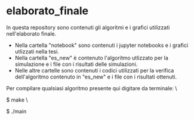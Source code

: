 # elaborato_finale
In questa repository sono contenuti gli algoritmi e i grafici utilizzati nell'elaborato finale. 
- Nella cartella "notebook" sono contenuti i jupyter notebooks e i grafici utlizzati nella tesi.
- Nella cartella "es_new" è contenuto l'algoritmo utlizzato per la simulazione e i file con i risultati delle simulazioni. 
- Nelle altre cartelle sono contenuti i codici utilizzati per la verifica dell'algoritmo contenuto in "es_new" e i file con i risultati ottenuti. 

Per compilare qualsiasi algoritmo presente qui digitare da terminale: \

$ make \

$ ./main
